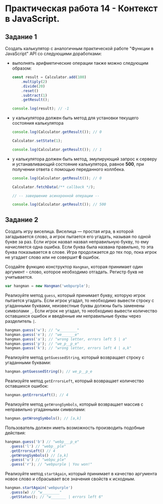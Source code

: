 # Практическая работа 14 - Контекст в JavaScript.

## Задание 1

Создать калькулятор с аналогичным практической работе "Функции в JavaScript" API со следующими доработками:

-   выполнять арифметические операции также можно следующим образом:

    ```js
    const result = Calculator.add(100)
        .multiply(2)
        .divide(20)
        .reset()
        .subtract(1)
        .getResult();

    console.log(result); // -1
    ```

-   у калькулятора должен быть метод для установки текущего состояния калькулятора

    ```js
    console.log(Calculator.getResult()); // 0

    Calculator.setState(1);

    console.log(Calculator.getResult()); // 1
    ```

-   у калькулятора должен быть метод, эмулирующий запрос к серверу и устанавливающий состояние калькулятора, равное **500**, при получении ответа с помощью переданного коллбека.

    ```js
    console.log(Calculator.getResult()); // 0

    Calculator.fetchData(/** callback */);

    // -- завершение асинхронной операции --

    console.log(Calculator.getResult()); // 500
    ```

## Задание 2

Создать игру виселица. Виселица — простая игра, в которой загадывается слово, а игрок пытается его угадать, называя по одной букве за раз. Если игрок назвал назвал неправильную букву, то ему начисляется одна ошибка. Если буква была названа правильно, то эта буква показывается в слове. Игра продолжается до тех пор, пока игрок не угадает слово или не совершит **6** ошибок.

Создайте функцию конструктор `Hangman`, которая принимает один аргумент - слово, которое необходимо отгадать. Регистр букв не учитывается.  

```javascript
var hangman = new Hangman('webpurple');
```

Реализуйте метод `guess`, который принимает букву, которую игрок пытается угадать. Если игрок угадал, то необходимо вывести строку с угаданными буквами, неизвестные буквы должны быть заменены символами `_`. Если игрок не угадал, то необходимо вывести количество оставшихся ошибок и введённые им неправильные буквы через разделитель `|`.

```javascript
hangman.guess('w'); // "w________"
hangman.guess('e'); // "we______e"
hangman.guess('a'); // "wrong letter, errors left 5 | a"
hangman.guess('p'); // "we_p__p_e"
hangman.guess('k'); // "wrong letter, errors left 4 | a,k"
```

Реализуйте метод `getGuessedString`, который возвращает строку с угаданными буквами:

```javascript
hangman.getGuessedString(); // we_p__p_e
```

Реализуйте метод `getErrorsLeft`, который возвращает количество оставшихся ошибок:

```javascript
hangman.getErrorsLeft(); // 4
```

Реализуйте метод `getWrongSymbols`, который возвращает массив с неправильно угаданными символами:

```javascript
hangman.getWrongSymbols(); // [a,k]
```

Пользователь должен иметь возможность производить подобные действия:

```javascript
hangman.guess('b') // "webp___p_e"
  .guess('l') // "webp__ple"
  .getErrorsLeft() // 4
  .getWrongSymbols() // [a,k]
  .guess('u') // "webpu_ple"
  .guess('r'); // "webpurple | You won!"
```

Реализуйте метод `startAgain`, который принимает в качество аргумента новое слово и сбрасывает все значения свойств к исходным.

```javascript
hangman.startAgain('webpurple')
  .guess(w) // "w________"
  .getStatus(); // "w_______ | errors left 6"
```